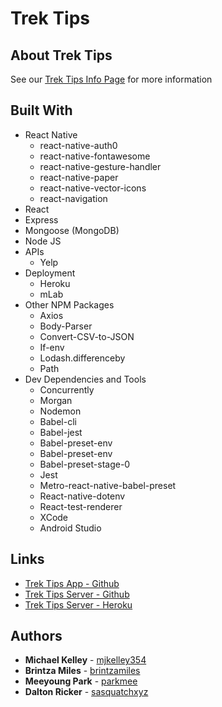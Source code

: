# Trek Tips

## About Trek Tips
See our [Trek Tips Info Page](https://trek-tips-info.herokuapp.com/) for more information

## Built With

* React Native
  * react-native-auth0
  * react-native-fontawesome
  * react-native-gesture-handler
  * react-native-paper
  * react-native-vector-icons
  * react-navigation
* React
* Express
* Mongoose (MongoDB)
* Node JS
* APIs
  * Yelp
* Deployment
  * Heroku
  * mLab
* Other NPM Packages
  * Axios
  * Body-Parser
  * Convert-CSV-to-JSON
  * If-env
  * Lodash.differenceby
  * Path
* Dev Dependencies and Tools
  * Concurrently
  * Morgan
  * Nodemon
  * Babel-cli
  * Babel-jest
  * Babel-preset-env
  * Babel-preset-env
  * Babel-preset-stage-0
  * Jest
  * Metro-react-native-babel-preset
  * React-native-dotenv
  * React-test-renderer
  * XCode
  * Android Studio

## Links

* [Trek Tips App - Github](https://github.com/parkmee/trek-tips) 
* [Trek Tips Server - Github](https://github.com/parkmee/trek-tips-server)
* [Trek Tips Server - Heroku](http://trek-tips.herokuapp.com/)

## Authors

* **Michael Kelley** - [mjkelley354](https://github.com/mjkelley354)
* **Brintza Miles** - [brintzamiles](https://github.com/brintzamiles)
* **Meeyoung Park** - [parkmee](https://github.com/parkmee)
* **Dalton Ricker** - [sasquatchxyz](https://github.com/SasquatchXYZ)